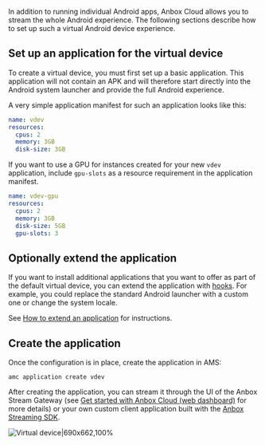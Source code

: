 In addition to running individual Android apps, Anbox Cloud allows you to stream the whole Android experience. The following sections describe how to set up such a virtual Android device experience.

## Set up an application for the virtual device

To create a virtual device, you must first set up a basic application. This application will not contain an APK and will therefore start directly into the Android system launcher and provide the full Android experience.

A very simple application manifest for such an application looks like this:

```yaml
name: vdev
resources:
  cpus: 2
  memory: 3GB
  disk-size: 3GB
```

If you want to use a GPU for instances created for your new `vdev` application, include `gpu-slots` as a resource requirement in the application manifest.

```yaml
name: vdev-gpu
resources:
  cpus: 2
  memory: 3GB
  disk-size: 5GB
  gpu-slots: 3
```

## Optionally extend the application

If you want to install additional applications that you want to offer as part of the default virtual device, you can extend the application with [hooks](https://discourse.ubuntu.com/t/hooks/28555). For example, you could replace the standard Android launcher with a custom one or change the system locale.

See [How to extend an application](https://discourse.ubuntu.com/t/extand-an-application/28554) for instructions.

## Create the application

Once the configuration is in place, create the application in AMS:

    amc application create vdev

After creating the application, you can stream it through the UI of the Anbox Stream Gateway (see [Get started with Anbox Cloud (web dashboard)](https://discourse.ubuntu.com/t/getting-started-with-anbox-cloud-web-dashboard/24958) for more details) or your own custom client application built with the [Anbox Streaming SDK](https://discourse.ubuntu.com/t/anbox-cloud-sdks/17844#anbox-cloud-streaming-sdk-8).

![Virtual device|690x662,100%](https://assets.ubuntu.com/v1/4cc5a115-application_virtual-device.png)
